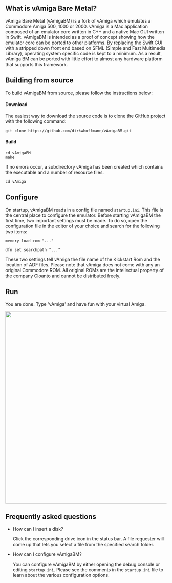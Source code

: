## What is vAmiga Bare Metal? 

vAmiga Bare Metal (vAmigaBM) is a fork of vAmiga which emulates a Commodore Amiga 500, 1000 or 2000. vAmiga is a Mac application composed of an emulator core written in C++ and a native Mac GUI written in Swift. vAmigaBM is intended as a proof of concept showing how the emulator core can be ported to other platforms. By replacing the Swift GUI with a stripped down front end based on SFML (Simple and Fast Multimedia Library), operating system specific code is kept to a minimum. As a result, vAmiga BM can be ported with little effort to almost any hardware platform that supports this framework.

## Building from source

To build vAmigaBM from source, please follow the instructions below: 

#### Download

The easiest way to download the source code is to clone the GitHub project with the following command:

    git clone https://github.com/dirkwhoffmann/vAmigaBM.git

#### Build

    cd vAmigaBM
    make

  If no errors occur, a subdirectory vAmiga has been created which contains the executable and a number of resource files.
  
    cd vAmiga

## Configure

On startup, vAmigaBM reads in a config file named `startup.ini`. This file is the central place to configure the emulator. Before starting vAmigaBM the first time, two important settings must be made. To do so, open the configuration file in the editor of your choice and search for the following two items:

    memory load rom "..."
    
    dfn set searchpath "..."
    
These two settings tell vAmiga the file name of the Kickstart Rom and the location of ADF files. Please note that vAmiga does not come with any an original Commodore ROM. All original ROMs are the intellectual property of the company Cloanto and cannot be distributed freely.

## Run

You are done. Type 'vAmiga' and have fun with your virtual Amiga.

<div class ="center">
<img src="https://dirkwhoffmann.github.io/vAmiga/images/vAmigaBM.png" width="600">
</div>

## Frequently asked questions

- How can I insert a disk? 

  Click the corresponding drive icon in the status bar. A file requester will come up that lets you select a file from the specified search folder.

- How can I configure vAmigaBM?

  You can configure vAmigaBM by either opening the debug console or editing `startup.ini`. Please see the comments in the `startup.ini` file to learn about the various configuration options.


